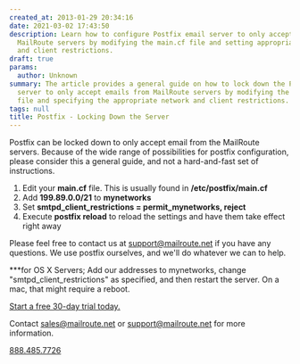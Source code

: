 ```yaml
---
created_at: 2013-01-29 20:34:16
date: 2021-03-02 17:43:50
description: Learn how to configure Postfix email server to only accept emails from
  MailRoute servers by modifying the main.cf file and setting appropriate network
  and client restrictions.
draft: true
params:
  author: Unknown
summary: The article provides a general guide on how to lock down the Postfix email
  server to only accept emails from MailRoute servers by modifying the main configuration
  file and specifying the appropriate network and client restrictions.
tags: null
title: Postfix - Locking Down the Server
---
```



Postfix can be locked down to only accept email from the MailRoute servers.
Because of the wide range of possibilities for postfix configuration, please
consider this a general guide, and not a hard-and-fast set of instructions.

  1. Edit your **main.cf** file. This is usually found in **/etc/postfix/main.cf**
  2. Add **199.89.0.0/21** to **mynetworks**
  3. Set **smtpd_client_restrictions = permit_mynetworks, reject**
  4. Execute **postfix reload** to reload the settings and have them take effect right away

Please feel free to contact us at
[support@mailroute.net](mailto:support@mailroute.net) if you have any
questions. We use postfix ourselves, and we'll do whatever we can to help.

***for OS X Servers; Add our addresses to mynetworks, change
"smtpd_client_restrictions" as specified, and then restart the server. On a
mac, that might require a reboot.

[Start a free 30-day trial today.](http://mailroute.net/signup.html)

Contact [sales@mailroute.net](mailto:sales@mailroute.net) or
[support@mailroute.net](mailto:support@mailroute.net) for more information.

[888.485.7726](tel:888.485.7726)

